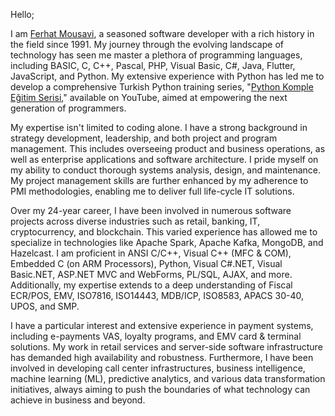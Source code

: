 Hello;

I am [Ferhat Mousavi](https://www.linkedin.com/in/ferhatmousavi/), a seasoned software developer with a rich history in the field since 1991. My journey through the evolving landscape of technology has seen me master a plethora of programming languages, including BASIC, C, C++, Pascal, PHP, Visual Basic, C#, Java, Flutter, JavaScript, and Python. My extensive experience with Python has led me to develop a comprehensive Turkish Python training series, "[Python Komple Eğitim Serisi](https://www.youtube.com/watch?v=-NcgZe34gB0&list=PLtTs2BKyiS4C0KLmXx-3k4ho5tfW3Gs5C)," available on YouTube, aimed at empowering the next generation of programmers.

My expertise isn't limited to coding alone. I have a strong background in strategy development, leadership, and both project and program management. This includes overseeing product and business operations, as well as enterprise applications and software architecture. I pride myself on my ability to conduct thorough systems analysis, design, and maintenance. My project management skills are further enhanced by my adherence to PMI methodologies, enabling me to deliver full life-cycle IT solutions.

Over my 24-year career, I have been involved in numerous software projects across diverse industries such as retail, banking, IT, cryptocurrency, and blockchain. This varied experience has allowed me to specialize in technologies like Apache Spark, Apache Kafka, MongoDB, and Hazelcast. I am proficient in ANSI C/C++, Visual C++ (MFC & COM), Embedded C (on ARM Processors), Python, Visual C#.NET, Visual Basic.NET, ASP.NET MVC and WebForms, PL/SQL, AJAX, and more. Additionally, my expertise extends to a deep understanding of Fiscal ECR/POS, EMV, ISO7816, ISO14443, MDB/ICP, ISO8583, APACS 30-40, UPOS, and SMP.

I have a particular interest and extensive experience in payment systems, including e-payments VAS, loyalty programs, and EMV card & terminal solutions. My work in retail services and server-side software infrastructure has demanded high availability and robustness. Furthermore, I have been involved in developing call center infrastructures, business intelligence, machine learning (ML), predictive analytics, and various data transformation initiatives, always aiming to push the boundaries of what technology can achieve in business and beyond.
